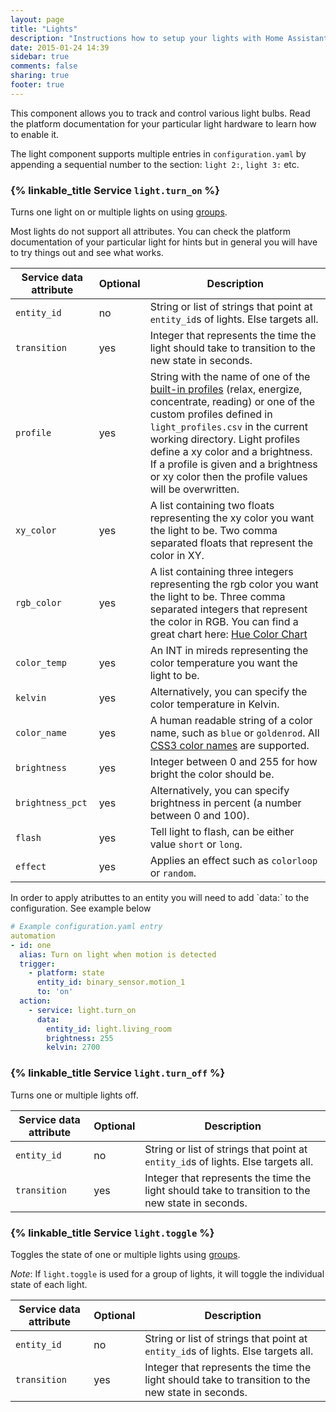 ```yaml
---
layout: page
title: "Lights"
description: "Instructions how to setup your lights with Home Assistant."
date: 2015-01-24 14:39
sidebar: true
comments: false
sharing: true
footer: true
---
```


This component allows you to track and control various light bulbs. Read the platform documentation for your particular light hardware to learn how to enable it.

<p class='note'>
The light component supports multiple entries in <code>configuration.yaml</code> by appending a sequential number to the section: <code>light 2:</code>, <code>light 3:</code> etc.
</p>

### {% linkable_title Service `light.turn_on` %}

Turns one light on or multiple lights on using [groups]({{site_root}}/components/group/).

Most lights do not support all attributes. You can check the platform documentation of your particular light for hints but in general you will have to try things out and see what works.

| Service data attribute | Optional | Description |
| ---------------------- | -------- | ----------- |
| `entity_id` | no | String or list of strings that point at `entity_id`s of lights. Else targets all.
| `transition` | yes | Integer that represents the time the light should take to transition to the new state in seconds.
| `profile` | yes | String with the name of one of the [built-in profiles](https://github.com/home-assistant/home-assistant/blob/master/homeassistant/components/light/light_profiles.csv) (relax, energize, concentrate, reading) or one of the custom profiles defined in `light_profiles.csv` in the current working directory.  Light profiles define a xy color and a brightness. If a profile is given and a brightness or xy color then the profile values will be overwritten.
| `xy_color` | yes | A list containing two floats representing the xy color you want the light to be. Two comma separated floats that represent the color in XY.
| `rgb_color` | yes | A list containing three integers representing the rgb color you want the light to be. Three comma separated integers that represent the color in RGB.  You can find a great chart here: [Hue Color Chart](http://www.developers.meethue.com/documentation/hue-xy-values)
| `color_temp` | yes | An INT in mireds representing the color temperature you want the light to be.
| `kelvin` | yes | Alternatively, you can specify the color temperature in Kelvin.
| `color_name` | yes | A human readable string of a color name, such as `blue` or `goldenrod`. All [CSS3 color names](https://www.w3.org/TR/2010/PR-css3-color-20101028/#svg-color) are supported.
| `brightness` | yes | Integer between 0 and 255 for how bright the color should be.
| `brightness_pct`| yes | Alternatively, you can specify brightness in percent (a number between 0 and 100).
| `flash` | yes | Tell light to flash, can be either value `short` or `long`.
| `effect`| yes | Applies an effect such as `colorloop` or `random`.

<p class='note'>
In order to apply atributtes to an entity you will need to add `data:` to the configuration. See example below
</p>

```yaml
# Example configuration.yaml entry
automation
- id: one
  alias: Turn on light when motion is detected
  trigger:
    - platform: state
      entity_id: binary_sensor.motion_1
      to: 'on'
  action:
    - service: light.turn_on
      data:
        entity_id: light.living_room
        brightness: 255
        kelvin: 2700
```

### {% linkable_title Service `light.turn_off` %}

Turns one or multiple lights off.

| Service data attribute | Optional | Description |
| ---------------------- | -------- | ----------- |
| `entity_id` | no | String or list of strings that point at `entity_id`s of lights. Else targets all.
| `transition` | yes | Integer that represents the time the light should take to transition to the new state in seconds.

### {% linkable_title Service `light.toggle` %}

Toggles the state of one or multiple lights using [groups]({{site_root}}/components/group/).

*Note*: If `light.toggle` is used for a group of lights, it will toggle the individual state of each light.

| Service data attribute | Optional | Description |
| ---------------------- | -------- | ----------- |
| `entity_id` | no | String or list of strings that point at `entity_id`s of lights. Else targets all.
| `transition` | yes | Integer that represents the time the light should take to transition to the new state in seconds.
